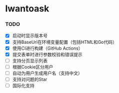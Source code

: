 # Iwantoask

### TODO
- [x] 启动时显示版本号
- [x] 支持BaseUrl在环境变量配置（包括HTML和Go代码）
- [x] 使用CI进行构建（GitHub Actions）
- [x] 提交表单时进行参数校验和错误提示
- [ ] 支持分页显示列表
- [ ] 根据Cookie区分用户
- [ ] 自动为用户生成用户名（支持中文）
- [ ] 支持对问题的Star
- [ ] 国际化支持
